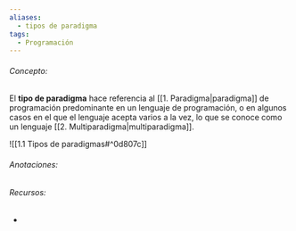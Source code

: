 ```yaml
---
aliases:
  - tipos de paradigma
tags:
  - Programación
---
```

###### Concepto:

El **tipo de paradigma** hace referencia al [[1. Paradigma|paradigma]] de programación predominante en un lenguaje de programación, o en algunos casos en el que el lenguaje acepta varios a la vez, lo que se conoce como un lenguaje [[2. Multiparadigma|multiparadigma]].

![[1.1 Tipos de paradigmas#^0d807c]]

###### Anotaciones:

> 

###### Recursos:

- []()




